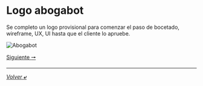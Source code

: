 # Logo abogabot

Se completo un logo provisional para comenzar el paso de bocetado, wireframe, UX, UI hasta que el cliente lo apruebe.

![Abogabot](/images/Abogabot.png)

[Siguiente **&#129042;**](/BASH/002_Directorios.md "Directorios")

---

[*Volver* **&ldca;**](README.md "Ir a Readme")